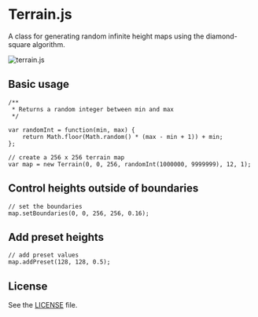 # Terrain.js

A class for generating random infinite height maps using the diamond-square algorithm.

![terrain.js](http://i.imgur.com/atdiNCA.png?1)

## Basic usage

    /**
     * Returns a random integer between min and max
     */

    var randomInt = function(min, max) {
        return Math.floor(Math.random() * (max - min + 1)) + min;
    };

    // create a 256 x 256 terrain map
    var map = new Terrain(0, 0, 256, randomInt(1000000, 9999999), 12, 1);

## Control heights outside of boundaries

    // set the boundaries
    map.setBoundaries(0, 0, 256, 256, 0.16);

## Add preset heights

    // add preset values
    map.addPreset(128, 128, 0.5);

## License

See the [LICENSE](https://github.com/thedrumchannell/terrain.js/blob/master/LICENSE) file.
